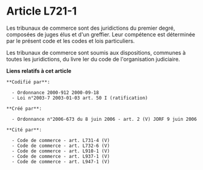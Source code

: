# Article L721-1

Les tribunaux de commerce sont des juridictions du premier degré, composées de juges élus et d'un greffier. Leur compétence
est déterminée par le présent code et les codes et lois particuliers.

Les tribunaux de commerce sont soumis aux dispositions, communes à toutes les juridictions, du livre Ier du code de
l'organisation judiciaire.

**Liens relatifs à cet article**

	**Codifié par**:

	  - Ordonnance 2000-912 2000-09-18
	  - Loi n°2003-7 2003-01-03 art. 50 I (ratification)

	**Créé par**:

	  - Ordonnance n°2006-673 du 8 juin 2006 - art. 2 (V) JORF 9 juin 2006

	**Cité par**:

	  - Code de commerce - art. L731-4 (V)
	  - Code de commerce - art. L732-6 (V)
	  - Code de commerce - art. L910-1 (V)
	  - Code de commerce - art. L937-1 (V)
	  - Code de commerce - art. L947-1 (V)
